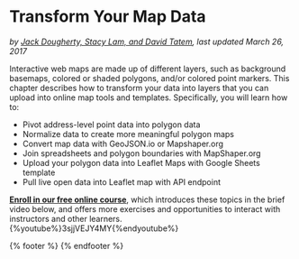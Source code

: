 # Transform Your Map Data
*by [Jack Dougherty, Stacy Lam, and David Tatem](../introduction/who.md), last updated March 26, 2017*

Interactive web maps are made up of different layers, such as background basemaps, colored or shaded polygons, and/or colored point markers. This chapter describes how to transform your data into layers that you can upload into online map tools and templates. Specifically, you will learn how to:

- Pivot address-level point data into polygon data
- Normalize data to create more meaningful polygon maps
- Convert map data with GeoJSON.io or Mapshaper.org
- Join spreadsheets and polygon boundaries with MapShaper.org
- Upload your polygon data into Leaflet Maps with Google Sheets template
- Pull live open data into Leaflet map with API endpoint

**[Enroll in our free online course](../../enroll)**, which introduces these topics in the brief video below, and offers more exercises and opportunities to interact with instructors and other learners.
{%youtube%}3sjjVEJY4MY{%endyoutube%}

{% footer %}
{% endfooter %}
